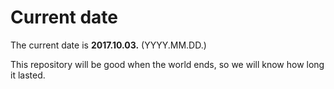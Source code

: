 # Current date

The current date is **2017.10.03.** (YYYY.MM.DD.)

This repository will be good when the world ends, so we will know how long it lasted.